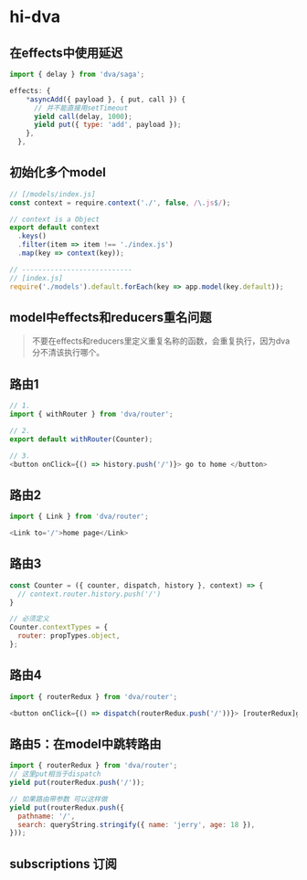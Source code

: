 # hi-dva

## 在effects中使用延迟

```js
import { delay } from 'dva/saga';

effects: {
    *asyncAdd({ payload }, { put, call }) {
      // 并不能直接用setTimeout
      yield call(delay, 1000);
      yield put({ type: 'add', payload });
    },
  },
```

## 初始化多个model

```js
// [/models/index.js]
const context = require.context('./', false, /\.js$/);

// context is a Object
export default context
  .keys()
  .filter(item => item !== './index.js')
  .map(key => context(key));

// ---------------------------
// [index.js]
require('./models').default.forEach(key => app.model(key.default));
```

## model中effects和reducers重名问题

> 不要在effects和reducers里定义重复名称的函数，会重复执行，因为dva分不清该执行哪个。

## 路由1

```js
// 1.
import { withRouter } from 'dva/router';

// 2.
export default withRouter(Counter);

// 3.
<button onClick={() => history.push('/')}> go to home </button>
```

## 路由2

```js
import { Link } from 'dva/router';

<Link to='/'>home page</Link>
```

## 路由3

```js
const Counter = ({ counter, dispatch, history }, context) => {
  // context.router.history.push('/')
}

// 必须定义
Counter.contextTypes = {
  router: propTypes.object,
};
```

## 路由4

```js
import { routerRedux } from 'dva/router';

<button onClick={() => dispatch(routerRedux.push('/'))}> [routerRedux]go to home </button>
```

## 路由5：在model中跳转路由

```js
import { routerRedux } from 'dva/router';
// 这里put相当于dispatch
yield put(routerRedux.push('/'));

// 如果路由带参数 可以这样做
yield put(routerRedux.push({
  pathname: '/',
  search: queryString.stringify({ name: 'jerry', age: 18 }),
}));
```

## subscriptions 订阅
